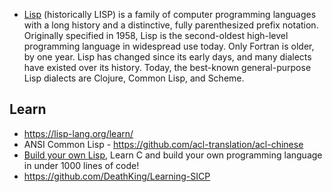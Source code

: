 - [Lisp](https://en.wikipedia.org/wiki/Lisp_(programming_language)) (historically LISP) is a family of computer programming languages with a long history and a distinctive, fully parenthesized prefix notation. Originally specified in 1958, Lisp is the second-oldest high-level programming language in widespread use today. Only Fortran is older, by one year. Lisp has changed since its early days, and many dialects have existed over its history. Today, the best-known general-purpose Lisp dialects are Clojure, Common Lisp, and Scheme.


## Learn
- https://lisp-lang.org/learn/
- ANSI Common Lisp - https://github.com/acl-translation/acl-chinese
- [Build your own Lisp](https://github.com/orangeduck/BuildYourOwnLisp), Learn C and build your own programming language in under 1000 lines of code!
- https://github.com/DeathKing/Learning-SICP
